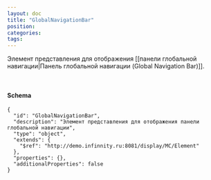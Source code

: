 ```yaml
---
layout: doc
title: "GlobalNavigationBar"
position: 
categories: 
tags: 
---
```


Элемент представления для отображения [[панели глобальной навигации|Панель глобальной навигации (Global Navigation Bar)]].

   

#### Schema

```
{
  "id": "GlobalNavigationBar",
  "description": "Элемент представления для отображения панели глобальной навигации",
  "type": "object",
  "extends": {
    "$ref": "http://demo.infinnity.ru:8081/display/MC/Element"
  },
  "properties": {},
  "additionalProperties": false
}
```

 

 

